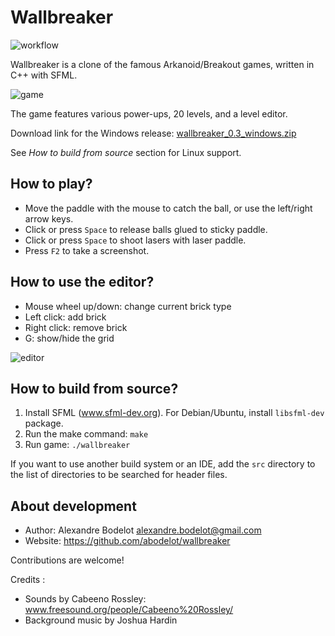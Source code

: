 # Wallbreaker

![workflow](https://github.com/abodelot/wallbreaker/actions/workflows/ci.yml/badge.svg)

Wallbreaker is a clone of the famous Arkanoid/Breakout games, written in C++ with SFML.

![game](screenshots/game.png)

The game features various power-ups, 20 levels, and a level editor.

Download link for the Windows release: [wallbreaker_0.3_windows.zip](https://github.com/abodelot/wallbreaker/releases/download/v0.3/wallbreaker_0.3-windows.zip)

See *How to build from source* section for Linux support.

## How to play?

- Move the paddle with the mouse to catch the ball, or use the left/right arrow keys.
- Click or press `Space` to release balls glued to sticky paddle.
- Click or press `Space` to shoot lasers with laser paddle.
- Press `F2` to take a screenshot.

## How to use the editor?

- Mouse wheel up/down: change current brick type
- Left click: add brick
- Right click: remove brick
- G: show/hide the grid

![editor](screenshots/editor.png)

## How to build from source?

1. Install SFML (www.sfml-dev.org). For Debian/Ubuntu, install `libsfml-dev` package.
2. Run the make command: `make`
3. Run game: `./wallbreaker`

If you want to use another build system or an IDE, add the `src` directory to the list of directories to be searched for header files.

## About development

- Author: Alexandre Bodelot <alexandre.bodelot@gmail.com>
- Website: https://github.com/abodelot/wallbreaker

Contributions are welcome!

Credits :

- Sounds by Cabeeno Rossley: www.freesound.org/people/Cabeeno%20Rossley/
- Background music by Joshua Hardin
